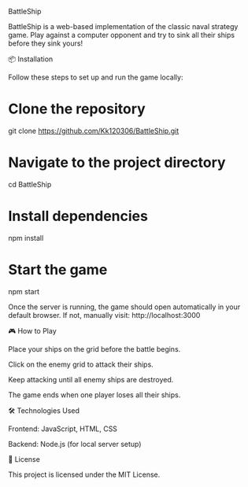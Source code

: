 BattleShip

BattleShip is a web-based implementation of the classic naval strategy game.
Play against a computer opponent and try to sink all their ships before they sink yours!

📦 Installation

Follow these steps to set up and run the game locally:

# Clone the repository
git clone https://github.com/Kk120306/BattleShip.git

# Navigate to the project directory
cd BattleShip

# Install dependencies
npm install

# Start the game
npm start

Once the server is running, the game should open automatically in your default browser.
If not, manually visit: http://localhost:3000

🎮 How to Play

Place your ships on the grid before the battle begins.

Click on the enemy grid to attack their ships.

Keep attacking until all enemy ships are destroyed.

The game ends when one player loses all their ships.

🛠️ Technologies Used

Frontend: JavaScript, HTML, CSS

Backend: Node.js (for local server setup)

📜 License

This project is licensed under the MIT License.

